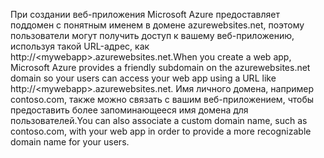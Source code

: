<span data-ttu-id="5919c-101">При создании веб-приложения Microsoft Azure предоставляет поддомен с понятным именем в домене azurewebsites.net, поэтому пользователи могут получить доступ к вашему веб-приложению, используя такой URL-адрес, как http://&lt;mywebapp&gt;.azurewebsites.net.</span><span class="sxs-lookup"><span data-stu-id="5919c-101">When you create a web app, Microsoft Azure provides a friendly subdomain on the azurewebsites.net domain so your users can access your web app using a URL like http://&lt;mywebapp&gt;.azurewebsites.net.</span></span> <span data-ttu-id="5919c-102">Имя личного домена, например contoso.com, также можно связать с вашим веб-приложением, чтобы предоставить более запоминающееся имя домена для пользователей.</span><span class="sxs-lookup"><span data-stu-id="5919c-102">You can also associate a custom domain name, such as contoso.com, with your web app in order to provide a more recognizable domain name for your users.</span></span>

